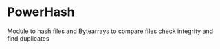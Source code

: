 # PowerHash
Module to hash files and Bytearrays  to compare files check integrity and find duplicates

